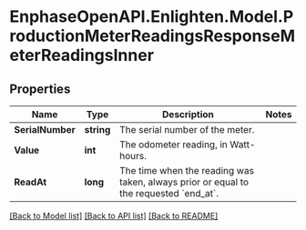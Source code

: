 # EnphaseOpenAPI.Enlighten.Model.ProductionMeterReadingsResponseMeterReadingsInner

## Properties

Name | Type | Description | Notes
------------ | ------------- | ------------- | -------------
**SerialNumber** | **string** | The serial number of the meter. | 
**Value** | **int** | The odometer reading, in Watt-hours. | 
**ReadAt** | **long** | The time when the reading was taken, always prior or equal to the requested &#x60;end_at&#x60;. | 

[[Back to Model list]](../README.md#documentation-for-models) [[Back to API list]](../README.md#documentation-for-api-endpoints) [[Back to README]](../README.md)

